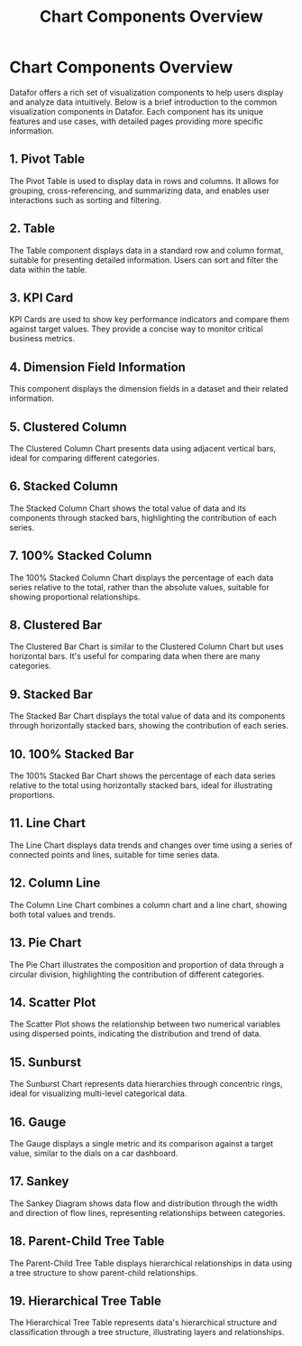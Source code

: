 ﻿---
id: sjfxyksh-Charts
title: Chart Components Overview
sidebar_position: 4
---

# Chart Components Overview

Datafor offers a rich set of visualization components to help users display and analyze data intuitively. Below is a brief introduction to the common visualization components in Datafor. Each component has its unique features and use cases, with detailed pages providing more specific information.

## 1. Pivot Table

The Pivot Table is used to display data in rows and columns. It allows for grouping, cross-referencing, and summarizing data, and enables user interactions such as sorting and filtering.

## 2. Table

The Table component displays data in a standard row and column format, suitable for presenting detailed information. Users can sort and filter the data within the table.

## 3. KPI Card

KPI Cards are used to show key performance indicators and compare them against target values. They provide a concise way to monitor critical business metrics.

## 4. Dimension Field Information

This component displays the dimension fields in a dataset and their related information.

## 5. Clustered Column 

The Clustered Column Chart presents data using adjacent vertical bars, ideal for comparing different categories.

## 6. Stacked Column 

The Stacked Column Chart shows the total value of data and its components through stacked bars, highlighting the contribution of each series.

## 7. 100% Stacked Column 

The 100% Stacked Column Chart displays the percentage of each data series relative to the total, rather than the absolute values, suitable for showing proportional relationships.

## 8. Clustered Bar 

The Clustered Bar Chart is similar to the Clustered Column Chart but uses horizontal bars. It's useful for comparing data when there are many categories.

## 9. Stacked Bar 

The Stacked Bar Chart displays the total value of data and its components through horizontally stacked bars, showing the contribution of each series.

## 10. 100% Stacked Bar 

The 100% Stacked Bar Chart shows the percentage of each data series relative to the total using horizontally stacked bars, ideal for illustrating proportions.

## 11. Line Chart

The Line Chart displays data trends and changes over time using a series of connected points and lines, suitable for time series data.

## 12. Column Line 

The Column Line Chart combines a column chart and a line chart, showing both total values and trends.

## 13. Pie Chart

The Pie Chart illustrates the composition and proportion of data through a circular division, highlighting the contribution of different categories.

## 14. Scatter Plot

The Scatter Plot shows the relationship between two numerical variables using dispersed points, indicating the distribution and trend of data.

## 15. Sunburst 

The Sunburst Chart represents data hierarchies through concentric rings, ideal for visualizing multi-level categorical data.

## 16. Gauge

The Gauge displays a single metric and its comparison against a target value, similar to the dials on a car dashboard.

## 17. Sankey

The Sankey Diagram shows data flow and distribution through the width and direction of flow lines, representing relationships between categories.

## 18. Parent-Child Tree Table

The Parent-Child Tree Table displays hierarchical relationships in data using a tree structure to show parent-child relationships.

## 19. Hierarchical Tree Table

The Hierarchical Tree Table represents data's hierarchical structure and classification through a tree structure, illustrating layers and relationships.
